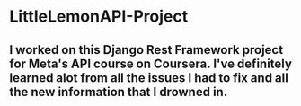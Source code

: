 # LittleLemonAPI-Project

## I worked on this Django Rest Framework project for Meta's API course on Coursera. I've definitely learned alot from all the issues I had to fix and all the new information that I drowned in.
